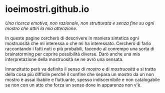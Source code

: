 # ioeimostri.github.io
*Una ricerca emotiva, non razionale, non strutturata e senza fine su ogni mostro che attiri la mia attenzione.*

In queste pagine cercherò di descrivere in maniera sintetica ogni mostruosità che mi interessa o che mi ha interessato. Cercherò di farlo raccontando i fatti noti o più probabili, facendo al conrempo una sorta di brainstorming per coprire possibilità diverse. Darò anche una mia interpretazione della mostruosità se ne avrò una sensata.

Innanzitutto però va definito il senso di *mostro* e di *mostruosità* e si tratta della cosa più difficile perché il confine che separa un mostro da un non mostro è assai lòabile e fluttuante, spesso indiscernibile e non catalogabile se non con un atto che forza un senso dove in apparenza non v'è.
